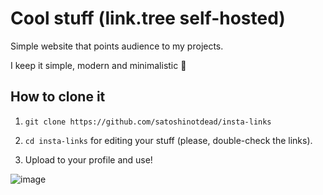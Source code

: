 # Cool stuff (link.tree self-hosted)

Simple website that points audience to my projects.

I keep it simple, modern and minimalistic 🙏

## How to clone it

1) ``git clone https://github.com/satoshinotdead/insta-links``

2) ``cd insta-links`` for editing your stuff (please, double-check the links).

3) Upload to your profile and use!

![image](https://user-images.githubusercontent.com/98671738/224847355-713d8e74-ee86-4fab-8d6d-21f2c73faa5a.png)
